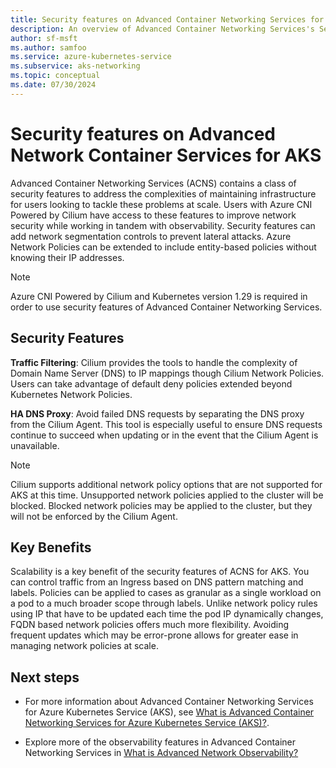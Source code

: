 ```yaml
---
title: Security features on Advanced Container Networking Services for AKS
description: An overview of Advanced Container Networking Services's Security capabilities Azure Kubernetes Service (AKS).
author: sf-msft
ms.author: samfoo
ms.service: azure-kubernetes-service
ms.subservice: aks-networking
ms.topic: conceptual
ms.date: 07/30/2024
---
```


# Security features on Advanced Network Container Services for AKS

Advanced Container Networking Services (ACNS) contains a class of security features to address the complexities of maintaining infrastructure for users looking to tackle these problems at scale. Users with Azure CNI Powered by Cilium have access to these features to improve network security while working in tandem with observability. Security features can add network segmentation controls to prevent lateral attacks. Azure Network Policies can be extended to include entity-based policies without knowing their IP addresses.

> [!NOTE]
> Azure CNI Powered by Cilium and Kubernetes version 1.29 is required in order to use security features of Advanced Container Networking Services.

## Security Features

**Traffic Filtering**: Cilium provides the tools to handle the complexity of Domain Name Server (DNS) to IP mappings though Cilium Network Policies. Users can take advantage of default deny policies extended beyond Kubernetes Network Policies.

**HA DNS Proxy**: Avoid failed DNS requests by separating the DNS proxy from the Cilium Agent. This tool is especially useful to ensure DNS requests continue to succeed when updating or in the event that the Cilium Agent is unavailable.

> [!NOTE]
> Cilium supports additional network policy options that are not supported for AKS at this time. Unsupported network policies applied to the cluster will be blocked. Blocked network policies may be applied to the cluster, but they will not be enforced by the Cilium Agent.

## Key Benefits

Scalability is a key benefit of the security features of ACNS for AKS. You can control traffic from an Ingress based on DNS pattern matching and labels. Policies can be applied to cases as granular as a single workload on a pod to a much broader scope through labels. Unlike network policy rules using IP that have to be updated each time the pod IP dynamically changes, FQDN based network policies offers much more flexibility. Avoiding frequent updates which may be error-prone allows for greater ease in managing network policies at scale.

## Next steps

* For more information about Advanced Container Networking Services for Azure Kubernetes Service (AKS), see [What is Advanced Container Networking Services for Azure Kubernetes Service (AKS)?](advanced-container-networking-services-overview.md).

* Explore more of the observability features in Advanced Container Networking Services in [What is Advanced Network Observability?](advanced-network-observability-concepts.md)